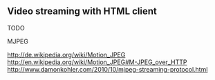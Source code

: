 ## Video streaming with HTML client
TODO

MJPEG

http://de.wikipedia.org/wiki/Motion_JPEG
http://en.wikipedia.org/wiki/Motion_JPEG#M-JPEG_over_HTTP
http://www.damonkohler.com/2010/10/mjpeg-streaming-protocol.html